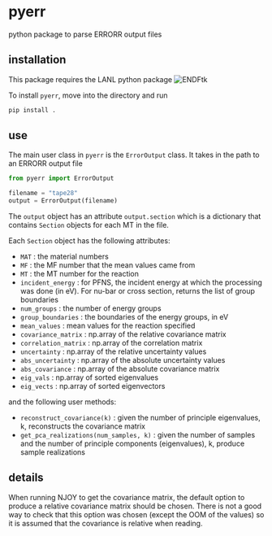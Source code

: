 # pyerr
python package to parse ERRORR output files

## installation

This package requires the LANL python package ![ENDFtk](https://github.com/njoy/ENDFtk)

To install `pyerr`, move into the directory and run

```bash
pip install .
```

## use

The main user class in `pyerr` is the `ErrorOutput` class. It takes in the path to an ERRORR output file

```python
from pyerr import ErrorOutput

filename = "tape28"
output = ErrorOutput(filename)
```

The `output` object has an attribute `output.section` which is a dictionary that contains `Section` objects for each MT in the file.

Each `Section` object has the following attributes:

- `MAT` : the material numbers
- `MF` : the MF number that the mean values came from 
- `MT` : the MT number for the reaction
- `incident_energy` : for PFNS, the incident energy at which the processing was done (in eV). For nu-bar or cross section, returns the list of group boundaries
- `num_groups` : the number of energy groups
- `group_boundaries` : the boundaries of the energy groups, in eV
- `mean_values` : mean values for the reaction specified
- `covariance_matrix` : np.array of the relative covariance matrix
- `correlation_matrix` : np.array of the correlation matrix
- `uncertainty` : np.array of the relative uncertainty values 
- `abs_uncertainty` : np.array of the absolute uncertainty values 
- `abs_covariance` : np.array of the absolute covariance matrix
- `eig_vals` : np.array of sorted eigenvalues
- `eig_vects` : np.array of sorted eigenvectors

and the following user methods:

- `reconstruct_covariance(k)` : given the number of principle eigenvalues, k, reconstructs the covariance matrix
- `get_pca_realizations(num_samples, k)` : given the number of samples and the number of principle components (eigenvalues), k, produce sample realizations


## details

When running NJOY to get the covariance matrix, the default option to produce a relative covariance matrix should be chosen. There is not a good way to check that this option was chosen (except the OOM of the values) so it is assumed that the covariance is relative when reading.
